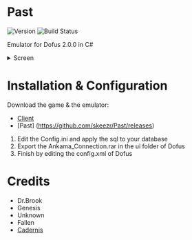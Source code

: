 # Past
![Version](https://img.shields.io/badge/Version-0.1.0-green.svg) ![Build Status](https://img.shields.io/scrutinizer/build/g/filp/whoops.svg?maxAge=2592000?style=plastic)

Emulator for Dofus 2.0.0 in C#

<details> 
  <summary>Screen</summary>
    ![Image](http://puu.sh/pe8UH/bdf43aadbb.jpg)
    ![Image](http://puu.sh/pM8rN/ff3fdbcddf.jpg)
    ![Image](http://puu.sh/qWTzE/b9813ac409.jpg)
	![Image](http://puu.sh/rdBi4/c6563f6df0.jpg)
</details>

# Installation & Configuration
Download the game & the emulator:
- [Client](https://mega.nz/#!L4wSWTBI!QMR2QK2BvwJ3Xj9VdgVQ3EFbBfHtwf9vxsPONx3A8tg)
- [Past] (https://github.com/skeezr/Past/releases)

1. Edit the Config.ini and apply the sql to your database
2. Export the Ankama_Connection.rar in the ui folder of Dofus
3. Finish by editing the config.xml of Dofus

# Credits
* Dr.Brook
* Genesis
* Unknown
* Fallen
* [Cadernis](https://cadernis.fr/index.php)